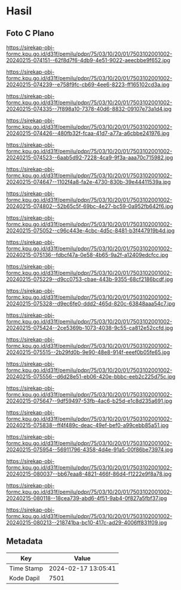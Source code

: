 # Hasil

## Foto C Plano

https://sirekap-obj-formc.kpu.go.id/d31f/pemilu/pdpr/75/03/10/20/01/7503102001002-20240215-074151--62f8d7f6-4db9-4e51-9022-aeecbbe9f652.jpg

https://sirekap-obj-formc.kpu.go.id/d31f/pemilu/pdpr/75/03/10/20/01/7503102001002-20240215-074239--e758f9fc-cb69-4ee6-8223-ff165102cd3a.jpg

https://sirekap-obj-formc.kpu.go.id/d31f/pemilu/pdpr/75/03/10/20/01/7503102001002-20240215-074335--7f898a10-7378-40d6-8832-09107e73a1d4.jpg

https://sirekap-obj-formc.kpu.go.id/d31f/pemilu/pdpr/75/03/10/20/01/7503102001002-20240215-074426--480fb32f-fcaa-41d7-a77a-a6cbbe241976.jpg

https://sirekap-obj-formc.kpu.go.id/d31f/pemilu/pdpr/75/03/10/20/01/7503102001002-20240215-074523--6aab5d92-7228-4ca9-9f3a-aaa70c715982.jpg

https://sirekap-obj-formc.kpu.go.id/d31f/pemilu/pdpr/75/03/10/20/01/7503102001002-20240215-074647--1102f4a8-fa2e-4730-830b-39e44411539a.jpg

https://sirekap-obj-formc.kpu.go.id/d31f/pemilu/pdpr/75/03/10/20/01/7503102001002-20240215-074802--52b65c5f-69bc-4e27-bc59-0a952fb642f6.jpg

https://sirekap-obj-formc.kpu.go.id/d31f/pemilu/pdpr/75/03/10/20/01/7503102001002-20240215-075052--c96c443e-4cbc-4d5c-8481-b3f447919b4d.jpg

https://sirekap-obj-formc.kpu.go.id/d31f/pemilu/pdpr/75/03/10/20/01/7503102001002-20240215-075136--fdbcf47a-0e58-4b65-9a2f-a12409edcfcc.jpg

https://sirekap-obj-formc.kpu.go.id/d31f/pemilu/pdpr/75/03/10/20/01/7503102001002-20240215-075229--d9cc0753-cbae-443b-9355-68cf2186bcdf.jpg

https://sirekap-obj-formc.kpu.go.id/d31f/pemilu/pdpr/75/03/10/20/01/7503102001002-20240215-075328--d9ec6fe0-ddd2-465d-820c-63848aaa54c7.jpg

https://sirekap-obj-formc.kpu.go.id/d31f/pemilu/pdpr/75/03/10/20/01/7503102001002-20240215-075424--2ce5369b-1073-4038-9c55-ca812e52ccfd.jpg

https://sirekap-obj-formc.kpu.go.id/d31f/pemilu/pdpr/75/03/10/20/01/7503102001002-20240215-075515--2b29fd0b-9e90-48e8-914f-eeef0b05fe65.jpg

https://sirekap-obj-formc.kpu.go.id/d31f/pemilu/pdpr/75/03/10/20/01/7503102001002-20240215-075556--d6d28e51-eb06-420e-bbbc-eeb2c225d75c.jpg

https://sirekap-obj-formc.kpu.go.id/d31f/pemilu/pdpr/75/03/10/20/01/7503102001002-20240215-075647--9df59497-53fb-4ac6-b25d-e1c8d235a691.jpg

https://sirekap-obj-formc.kpu.go.id/d31f/pemilu/pdpr/75/03/10/20/01/7503102001002-20240215-075838--ff4f489c-deac-49ef-bef0-a99cebb85a51.jpg

https://sirekap-obj-formc.kpu.go.id/d31f/pemilu/pdpr/75/03/10/20/01/7503102001002-20240215-075954--56911796-4358-4d4e-91a5-00f86be73974.jpg

https://sirekap-obj-formc.kpu.go.id/d31f/pemilu/pdpr/75/03/10/20/01/7503102001002-20240215-080037--bb67eaa8-4821-466f-86d4-f1222e9f8a78.jpg

https://sirekap-obj-formc.kpu.go.id/d31f/pemilu/pdpr/75/03/10/20/01/7503102001002-20240215-080118--18cea739-abd6-4f51-9ab4-0f827a5fbf37.jpg

https://sirekap-obj-formc.kpu.go.id/d31f/pemilu/pdpr/75/03/10/20/01/7503102001002-20240215-080213--218741ba-bc10-417c-ad29-4006ff831f09.jpg


## Metadata

| Key        | Value               |
| ---------- | ------------------- |
| Time Stamp | 2024-02-17 13:05:41 |
| Kode Dapil | 7501                |



